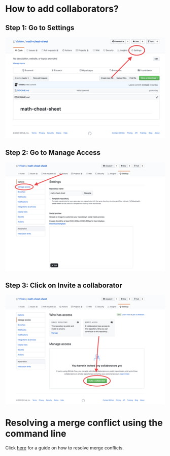 # How to add collaborators?

## Step 1: Go to Settings
![settings](settings.png)

## Step 2: Go to Manage Access
![manage_access](manage_access.png)

## Step 3: Click on Invite a collaborator
![invite](invite.png)

# Resolving a merge conflict using the command line
Click [here](https://help.github.com/en/github/collaborating-with-issues-and-pull-requests/resolving-a-merge-conflict-using-the-command-line) for a guide on how to resolve merge conflicts.
